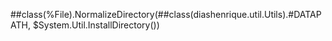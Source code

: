 ##class(%File).NormalizeDirectory(##class(diashenrique.util.Utils).#DATAPATH, $System.Util.InstallDirectory())